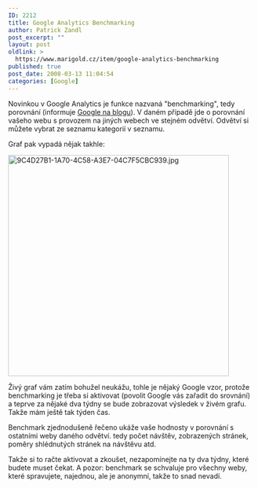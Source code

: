 ```yaml
---
ID: 2212
title: Google Analytics Benchmarking
author: Patrick Zandl
post_excerpt: ""
layout: post
oldlink: >
  https://www.marigold.cz/item/google-analytics-benchmarking
published: true
post_date: 2008-03-13 11:04:54
categories: [Google]
---
```

Novinkou v Google Analytics je funkce nazvaná "benchmarking", tedy porovnání (informuje <a href="http://analytics.blogspot.com/2008/03/benchmarking-now-available-plus.html">Google na blogu</a>). V daném případě jde o porovnání vašeho webu s provozem na jiných webech ve stejném odvětví. Odvětví si můžete vybrat ze seznamu kategorií v seznamu. 

Graf pak vypadá nějak takhle:

<img src="http://www.marigold.cz/wp-content/uploads//9C4D27B1-1A70-4C58-A3E7-04C7F5CBC939.jpg" alt="9C4D27B1-1A70-4C58-A3E7-04C7F5CBC939.jpg" border="0" width="450" /> 

Živý graf vám zatím bohužel neukážu, tohle je nějaký Google vzor, protože benchmarking je třeba si aktivovat (povolit Google vás zařadit do srovnání) a teprve za nějaké dva týdny se bude zobrazovat výsledek v živém grafu. Takže mám ještě tak týden čas. 

Benchmark zjednodušeně řečeno ukáže vaše hodnosty v porovnání s ostatními weby daného odvětví. tedy počet návštěv, zobrazených stránek, poměry shlédnutých stránek na návštěvu atd. 

Takže si to račte aktivovat a zkoušet, nezapomínejte na ty dva týdny, které budete muset čekat. A pozor: benchmark se schvaluje pro všechny weby, které spravujete, najednou, ale je anonymní, takže to snad nevadí.
